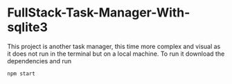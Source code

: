 # FullStack-Task-Manager-With-sqlite3

This project is another task manager, this time more complex and visual as it does not run in the terminal but on a local machine.
To run it download the dependencies and run 
```bash
npm start
```
